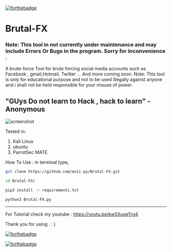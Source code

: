[![forthebadge](https://forthebadge.com/images/badges/made-with-python.svg)](https://forthebadge.com)

# Brutal-FX     

### Note: This tool in not currently under maintenance and may include Errors Or Bugs in the program. Sorry for inconvenience .

A brute-force Tool for brute forcing social media accounts such as Facebook , gmail,Hotmail, Twitter ... And more coming soon.
Note: This tool is only for educational purpose and not to be used illegally against anyone and i shall not be held responsible for your misuse of power. 


"GUys Do not learn to Hack , hack to learn" 
                              -Anonymous
------------------------------------------------------------------------------------------------
![screenshot](https://user-images.githubusercontent.com/68897241/91157052-5f901000-e6b4-11ea-861b-1e92c7435714.png)

Tested in:
 1. Kali Linux
 2. ubuntu
 3. ParrotSec MATE 

 
 
How To Use :
in terminal type,
```bash
git clone https://github.com/anii-py/Brutal-FX.git

cd Brutal-FX/

pip3 install -r requirements.txt

python3 Brutal-FX.py
```
------------------------------------------------------------------------------------------------------
For Tutorial check my youtube : https://youtu.be/kw5XugeTrg4

Thank you for using . : )  

[![forthebadge](https://forthebadge.com/images/badges/works-on-my-machine.svg)](https://forthebadge.com)

[![forthebadge](https://forthebadge.com/images/badges/open-source.svg)](https://forthebadge.com)
